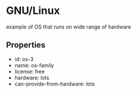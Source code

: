# GNU/Linux
example of OS that runs on wide range of hardware

## Properties

- id: os-3
- name: os-family
- license: free
- hardware: lots
- can-provide-from-hardware: lots